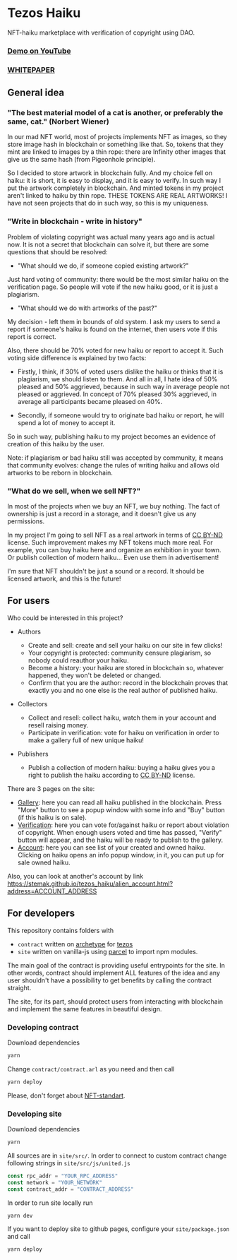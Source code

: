 # Tezos Haiku
NFT-haiku marketplace with verification of copyright using DAO.

### [Demo on YouTube](https://www.youtube.com/watch?v=kIpb1D33YcE)

### [WHITEPAPER](https://github.com/SteMak/tezos_haiku/blob/master/WHITEPAPER.md)

## General idea
### "The best material model of a cat is another, or preferably the same, cat." (Norbert Wiener)
In our mad NFT world, most of projects implements NFT as images, so they store image hash in blockchain or something like that. So, tokens that they mint are linked to images by a thin rope: there are Infinity other images that give us the same hash (from Pigeonhole principle).

So I decided to store artwork in blockchain fully. And my choice fell on haiku: it is short, it is easy to display, and it is easy to verify. In such way I put the artwork completely in blockchain. And minted tokens in my project aren't linked to haiku by thin rope. THESE TOKENS ARE REAL ARTWORKS! I have not seen projects that do in such way, so this is my uniqueness.

### "Write in blockchain - write in history"
Problem of violating copyright was actual many years ago and is actual now. It is not a secret that blockchain can solve it, but there are some questions that should be resolved:

- "What should we do, if someone copied existing artwork?"

Just hard voting of community: there would be the most similar haiku on the verification page. So people will vote if the new haiku good, or it is just a plagiarism.

- "What should we do with artworks of the past?"

My decision - left them in bounds of old system. I ask my users to send a report if someone's haiku is found on the internet, then users vote if this report is correct.

Also, there should be 70% voted for new haiku or report to accept it. Such voting side difference is explained by two facts:

- Firstly, I think, if 30% of voted users dislike the haiku or thinks that it is plagiarism, we should listen to them. And all in all, I hate idea of 50% pleased and 50% aggrieved, because in such way in average people not pleased or aggrieved. In concept of 70% pleased 30% aggrieved, in average all participants became pleased on 40%.

- Secondly, if someone would try to originate bad haiku or report, he will spend a lot of money to accept it.

So in such way, publishing haiku to my project becomes an evidence of creation of this haiku by the user.

Note: if plagiarism or bad haiku still was accepted by community, it means that community evolves: change the rules of writing haiku and allows old artworks to be reborn in blockchain.

### "What do we sell, when we sell NFT?"
In most of the projects when we buy an NFT, we buy nothing. The fact of ownership is just a record in a storage, and it doesn't give us any permissions.

In my project I'm going to sell NFT as a real artwork in terms of [CC BY-ND](https://creativecommons.org/licenses/by-nd/2.0) license. Such improvement makes my NFT tokens much more real. For example, you can buy haiku here and organize an exhibition in your town. Or publish collection of modern haiku... Even use them in advertisement!

I'm sure that NFT shouldn't be just a sound or a record. It should be licensed artwork, and this is the future!

## For users
Who could be interested in this project?
- Authors
  - Create and sell: create and sell your haiku on our site in few clicks!
  - Your copyright is protected: community censure plagiarism, so nobody could reauthor your haiku.
  - Become a history: your haiku are stored in blockchain so, whatever happened, they won't be deleted or changed. 
  - Confirm that you are the author: record in the blockchain proves that exactly you and no one else is the real author of published haiku.

- Collectors
  - Collect and resell: collect haiku, watch them in your account and resell raising money.
  - Participate in verification: vote for haiku on verification in order to make a gallery full of new unique haiku!

- Publishers
  - Publish a collection of modern haiku: buying a haiku gives you a right to publish the haiku according to [CC BY-ND](https://creativecommons.org/licenses/by-nd/2.0) license.

There are 3 pages on the site:
- [Gallery](https://stemak.github.io/tezos_haiku/index.html): here you can read all haiku published in the blockchain. Press "More" button to see a popup window with some info and "Buy" button (if this haiku is on sale).
- [Verification](https://stemak.github.io/tezos_haiku/verification.html): here you can vote for/against haiku or report about violation of copyright. When enough users voted and time has passed, "Verify" button will appear, and the haiku will be ready to publish to the gallery.
- [Account](https://stemak.github.io/tezos_haiku/account.html): here you can see list of your created and owned haiku. Clicking on haiku opens an info popup window, in it, you can put up for sale owned haiku.

Also, you can look at another's account by link https://stemak.github.io/tezos_haiku/alien_account.html?address=ACCOUNT_ADDRESS

## For developers
This repository contains folders with 
- `contract` written on [archetype](https://archetype-lang.org) for [tezos](https://tezos.com)
- `site` written on vanilla-js using [parcel](https://parceljs.org) to import npm modules.

The main goal of the contract is providing useful entrypoints for the site. In other words, contract should implement ALL features of the idea and any user shouldn't have a possibility to get benefits by calling the contract straight.

The site, for its part, should protect users from interacting with blockchain and implement the same features in beautiful design.

### Developing contract
Download dependencies
```sh
yarn
```
Change `contract/contract.arl` as you need and then call
```sh
yarn deploy
```
Please, don't forget about [NFT-standart](https://gitlab.com/tezos/tzip/-/blob/master/proposals/tzip-12/tzip-12.md).

### Developing site
Download dependencies
```sh
yarn
```
All sources are in `site/src/`. In order to connect to custom contract change following strings in `site/src/js/united.js`
```js
const rpc_addr = "YOUR_RPC_ADDRESS"
const network = "YOUR_NETWORK"
const contract_addr = "CONTRACT_ADDRESS"
```

In order to run site locally run
```sh
yarn dev
```
If you want to deploy site to github pages, configure your `site/package.json` and call
```sh
yarn deploy
```
